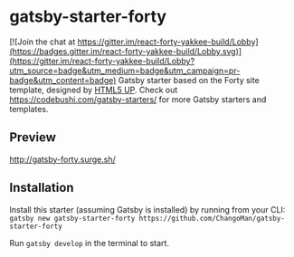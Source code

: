 # gatsby-starter-forty

[![Join the chat at https://gitter.im/react-forty-yakkee-build/Lobby](https://badges.gitter.im/react-forty-yakkee-build/Lobby.svg)](https://gitter.im/react-forty-yakkee-build/Lobby?utm_source=badge&utm_medium=badge&utm_campaign=pr-badge&utm_content=badge)
Gatsby starter based on the Forty site template, designed by [HTML5 UP](https://html5up.net/forty). Check out https://codebushi.com/gatsby-starters/ for more Gatsby starters and templates.

## Preview

http://gatsby-forty.surge.sh/

## Installation

Install this starter (assuming Gatsby is installed) by running from your CLI:
`gatsby new gatsby-starter-forty https://github.com/ChangoMan/gatsby-starter-forty`

Run `gatsby develop` in the terminal to start.
